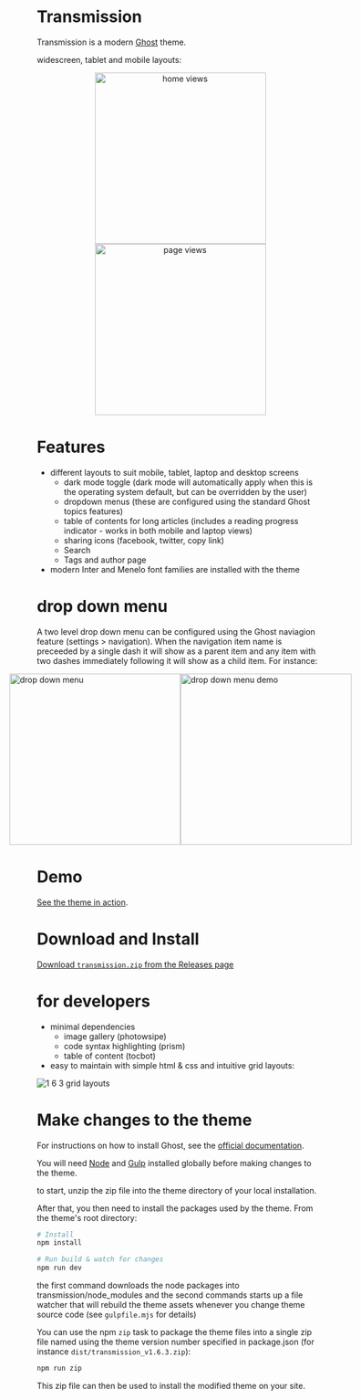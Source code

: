 # Transmission

Transmission is a modern [Ghost](https://ghost.org/) theme.

widescreen, tablet and mobile layouts:
<div align="center">
    <img height="300" alt="home views" src="https://github.com/nickabs/transmission/assets/4947488/78a796b6-c148-4b89-9867-08e90a1072b3">
    <img height="300" alt="page views" src="https://github.com/nickabs/transmission/assets/4947488/1cfabeb7-40b1-409f-b4db-eedfe4fa5f77">
</div>

# Features

- different layouts to suit mobile, tablet, laptop and desktop screens
    - dark mode toggle (dark mode will automatically apply when this is the operating system default, but can be overridden by the user)
    - dropdown menus (these are configured using the standard Ghost topics features)
    - table of contents for long articles (includes a reading progress indicator - works in both mobile and laptop views)
    - sharing icons (facebook, twitter, copy link)
    - Search
    - Tags and author page
- modern Inter and Menelo font families are installed with the theme

# drop down menu
A two level drop down menu can be configured using the Ghost naviagion feature (settings > navigation).
When the navigation item name is preceeded by a single dash it will show as a parent item and any item with two dashes immediately following it will show as a child item.  For instance:


<div style="display: flex; justify-content: center;">
    <img height="300" alt="drop down menu" src="https://github.com/nickabs/transmission/assets/4947488/4cefbbd5-284f-45fe-be4c-5db69f95387f">
    <img height="300" alt="drop down menu demo" src="https://github.com/nickabs/transmission/assets/4947488/86f961d5-c2f4-4b3b-be6e-06930f4c1a5e">
  </div>


# Demo

[See the theme in action](https://smallworkshop.co.uk).

# Download and Install

[Download `transmission.zip` from the Releases page](https://github.com/nickabs/transmission/releases)


# for developers

- minimal dependencies
    - image gallery (photowsipe)
    - code syntax highlighting (prism)
    - table of content (tocbot)
- easy to maintain with simple html & css and intuitive grid layouts:

![1 6 3 grid layouts](https://github.com/nickabs/transmission/assets/4947488/95f142d7-bfe2-42a7-baea-4e4d9727a3ff)

# Make changes to the theme

For instructions on how to install Ghost, see the [official documentation](https://ghost.org/help/).

You will need [Node](https://nodejs.org/) and [Gulp](https://gulpjs.com) installed globally before making changes to the theme.

to start, unzip the zip file into the theme directory of your local installation.

After that, you then need to install the packages used by the theme.  From the theme's root directory:
```bash
# Install
npm install

# Run build & watch for changes
npm run dev
```
the first command downloads the node packages into transmission/node_modules and the second commands starts up a file watcher that will rebuild the theme assets whenever you change theme source code (see `gulpfile.mjs` for details)

You can use the npm `zip` task to package the theme files into a single zip file named using the theme version number specified in package.json (for instance  `dist/transmission_v1.6.3.zip`):
```bash
npm run zip
```

This zip file can then be used to install the modified theme on your site.

